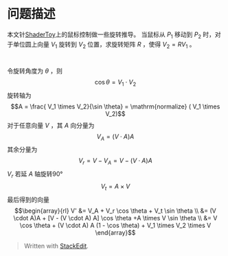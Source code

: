 # 问题描述
本文针[ShaderToy](www.shadertoy.com/view/msjfWG)上的鼠标控制做一些旋转推导。
当鼠标从 $P_1$ 移动到 $P_2$ 时，对于单位圆上向量 $V_1$ 旋转到 $V_2$ 位置，求旋转矩阵 $R$ ，使得 $V_2=R V_1$ 。
#
令旋转角度为 $\theta$ ，则$$\cos \theta = V_1 \cdot V_2$$
旋转轴为 $$A = \frac{ V_1 \times V_2}{\sin \theta} = \mathrm{normalize} ( V_1 \times V_2)$$
对于任意向量 $V$ ，其 $A$ 向分量为$$V_A=(V \cdot A)A$$
其余分量为 $$V_r = V - V_A = V - (V \cdot A) A$$
$V_r$ 若延 $A$ 轴旋转90° $$V_t = A \times V$$
最后得到的向量 $$\begin{array}{rl} 
  V' &= V_A + V_r \cos \theta + V_t \sin \theta \\
&= (V \cdot A)A + [V - (V \cdot A) A] \cos \theta +A \times V \sin \theta \\
&= V \cos \theta + (V \cdot A) A (1 - \cos \theta) +  V_1 \times V_2 \times V
\end{array}$$

> Written with [StackEdit](https://stackedit.io/).
<!--stackedit_data:
eyJoaXN0b3J5IjpbNDc1NzM1MjQzXX0=
-->